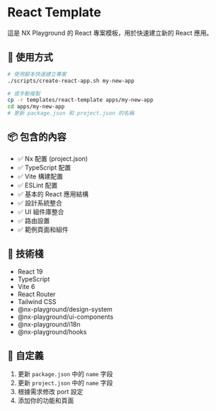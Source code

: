# React Template

這是 NX Playground 的 React 專案模板，用於快速建立新的 React 應用。

## 🚀 使用方式

```bash
# 使用腳本快速建立專案
./scripts/create-react-app.sh my-new-app

# 或手動複製
cp -r templates/react-template apps/my-new-app
cd apps/my-new-app
# 更新 package.json 和 project.json 的名稱
```

## 📦 包含的內容

- ✅ Nx 配置 (project.json)
- ✅ TypeScript 配置
- ✅ Vite 構建配置
- ✅ ESLint 配置
- ✅ 基本的 React 應用結構
- ✅ 設計系統整合
- ✅ UI 組件庫整合
- ✅ 路由設置
- ✅ 範例頁面和組件

## 🎯 技術棧

- React 19
- TypeScript
- Vite 6
- React Router
- Tailwind CSS
- @nx-playground/design-system
- @nx-playground/ui-components
- @nx-playground/i18n
- @nx-playground/hooks

## 📝 自定義

1. 更新 `package.json` 中的 `name` 字段
2. 更新 `project.json` 中的 `name` 字段  
3. 根據需求修改 port 設定
4. 添加你的功能和頁面
